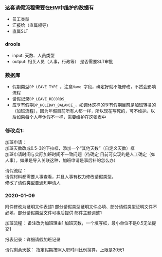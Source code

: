 ### 这套请假流程需要在EIM中维护的数据有
- 员工类型    
- 汇报给（直属领导）
- 直属SLT

### drools    
- input: 天数、人员类型
- output: 相关人员（人事，行政等） 是否需要SLT审批

### 数据库    
- 假期类型`DP_LEAVE_TYPE_`，注意`Name_`字段，确定好就不能修改，不然会影响流程
- 请假记录`DP_LEAVE_RECORDS_`
- 应享有假期`DP_HOLIDAY_BALANCE_`，如调休这样的享有假期目前是加班转换的（加班流程），因为年假目前所有人都一样，所以现在写死的，可不维护。以后如果每个人年休假不一样，需要维护在这张表中

### 修改点1:    
加班申请：    
	加班天数改成0.5-3的下拉框，添加一个“其他天数”（自定义天数）框    
	加班申请时间与实际加班时间不一致问题（待确定 目前可实现的是人工确定（如人事），如果是导入关联这种，加班申请是事后补的怎么办）    

请假流程：    
	请假材料都需要人事查看，并且人事有权力修改请假类型。    
	修改了请假类型要通知申请人    
	
### 2020-01-09    
附件修改为证明文件表述1
部分请假类型证明文件必填、部分请假类型证明文件不必填、部分请假类型文件可事后提供
邮件主题调整1

加班流程：
	备注改为加班理由1
	加班天数，一个填写框，最小单位不是0.5无法提交1
	
报表记录：详细请假加班记录	

请假剩余天数：
	指定假期按照入职时间比例换算，上限是20天1